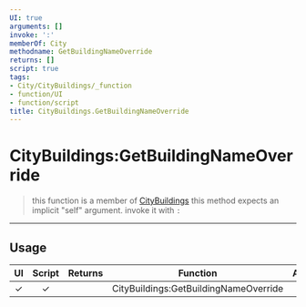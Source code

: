 ```yaml
---
UI: true
arguments: []
invoke: ':'
memberOf: City
methodname: GetBuildingNameOverride
returns: []
script: true
tags:
- City/CityBuildings/_function
- function/UI
- function/script
title: CityBuildings.GetBuildingNameOverride
---
```

# CityBuildings:GetBuildingNameOverride
> this function is a member of [CityBuildings](civ-6/lua/CityBuildings.md)
> this method expects an implicit "self" argument. invoke it with `:`
-----
## Usage
|  UI | Script | Returns | Function | Arguments |
|:---:|:------:|-------:|:--------:|:---------|
|✓|✓||CityBuildings:GetBuildingNameOverride||
